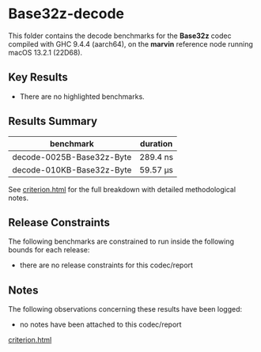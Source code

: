 # Base32z-decode

This folder contains the decode benchmarks for the **Base32z** codec compiled with GHC 9.4.4 (aarch64), on the 
**marvin** reference node running macOS 13.2.1 (22D68).

## Key Results

* There are no highlighted benchmarks.

## Results Summary

| benchmark                 | duration |
| ------------------------- | -------- |
| decode-0025B-Base32z-Byte | 289.4 ns |
| decode-010KB-Base32z-Byte | 59.57 μs |

See [criterion.html](criterion.html) for the full breakdown with detailed methodological notes.

## Release Constraints

The following benchmarks are constrained to run inside the following bounds for each release:

* there are no release constraints for this codec/report

## Notes

The following observations concerning these results have been logged:
* no notes have been attached to this codec/report

[criterion.html](criterion.html)

